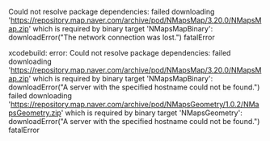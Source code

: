 Could not resolve package dependencies:
  failed downloading 'https://repository.map.naver.com/archive/pod/NMapsMap/3.20.0/NMapsMap.zip' which is required by binary target 'NMapsMapBinary': downloadError("The network connection was lost.")
  fatalError

xcodebuild: error: Could not resolve package dependencies:   failed downloading 'https://repository.map.naver.com/archive/pod/NMapsMap/3.20.0/NMapsMap.zip' which is required by binary target 'NMapsMapBinary': downloadError("A server with the specified hostname could not be found.")   failed downloading 'https://repository.map.naver.com/archive/pod/NMapsGeometry/1.0.2/NMapsGeometry.zip' which is required by binary target 'NMapsGeometry': downloadError("A server with the specified hostname could not be found.")   fatalError
